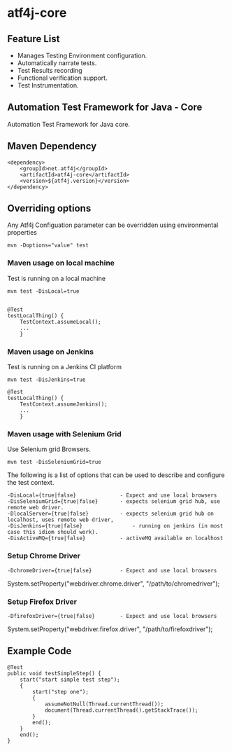 # atf4j-core

## Feature List

* Manages Testing Environment configuration.
* Automatically narrate tests.
* Test Results recording
* Functional verification support.
* Test Instrumentation.

## Automation Test Framework for Java - Core

Automation Test Framework for Java core.

## Maven Dependency

	<dependency>
		<groupId>net.atf4j</groupId>
		<artifactId>atf4j-core</artifactId>
		<version>${atf4j.version}</version>
	</dependency>



## Overriding options
Any Atf4j Configuation parameter can be overridden using environmental properties

    mvn -Doptions="value" test

### Maven usage on local machine
Test is running on a local machine

	mvn test -DisLocal=true


	@Test
	testLocalThing() {
		TestContext.assumeLocal();
		...
		}

### Maven usage on Jenkins 
Test is running on a Jenkins CI platform

	mvn test -DisJenkins=true

	@Test
	testLocalThing() {
		TestContext.assumeJenkins();
		...
		}

### Maven usage with Selenium Grid

Use Selenium grid Browsers.

	mvn test -DisSeleniumGrid=true


The following is a list of options that can be used to describe and configure the test context.

	-DisLocal={true|false}				- Expect and use local browsers
	-DisSeleniumGrid={true|false}		- expects selenium grid hub, use remote web driver. 
	-DlocalServer={true|false}			- expects selenium grid hub on localhost, uses remote web driver, 
	-DisJenkins={true|false}				- running on jenkins (in most case this idiom should work).
	-DisActiveMQ={true|false}			- activeMQ available on localhost

### Setup Chrome Driver

	-DchromeDriver={true|false}			- Expect and use local browsers

System.setProperty("webdriver.chrome.driver", "/path/to/chromedriver");


### Setup Firefox Driver

	-DfirefoxDriver={true|false}		- Expect and use local browsers

System.setProperty("webdriver.firefox.driver", "/path/to/firefoxdriver");


## Example Code

    @Test
    public void testSimpleStep() {
        start("start simple test step");
        {
            start("step one");
            {
                assumeNotNull(Thread.currentThread());
                document(Thread.currentThread().getStackTrace());
            }
            end();
        }
        end();
    }
